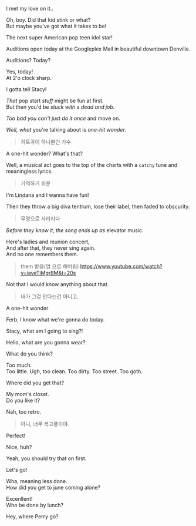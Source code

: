I met my love on it..  

Oh, boy. Did that kid stink or what?  
But maybe you've got what it takes to be!  

The next super American pop teen idol star!  

Auditions open today at the Googleplex Mall in beautiful downtown Denville.  

Auditions? Today?  

Yes, today!  
At 2'o clock sharp.  

I gotta tell Stacy!  

_That_ pop start _stuff_ might be fun at first.  
But then you'd be _stuck with_ a _dead and job_.  

_Too bad you can't just do it once_ and move on.  

_Well, what_ you're talking about is _one-hit wonder_.  
> 히트곡이 하나뿐인 가수  

A one-hit wonder? What's that?  

Well, a musical act goes to the top of the charts with a `catchy` tune and meaningless lyrics.  
> 기억하기 쉬운  

I'm Lindana and I wanna have fun!  

Then they throw a big diva tentrum, lose their label, then faded to obscurity.  
> 무명으로 사라지다  

_Before they know it, the song ends up as_ elevator music.  

Here's ladies and reunion concert,  
And after that, they never sing again.  
And no one remembers them.  
> them 발음(엄 으로 해버림) https://www.youtube.com/watch?v=iaveTiMgr8M&t=20s  

Not that I would know anything about that.  
> 내가 그걸 안다는건 아니고.  

A one-hit wonder  

Ferb, I know what we're gonna do today.  

Stacy, what am I going to sing?!  

Hello, what are you gonna wear?  

What do you think?  

Too much.  
Too little.
Ugh, too clean.
Too dirty.
Too street.
Too goth.  

Where did you get that?  

My mom's closet.  
Do you like it?  

Nah, too retro.  
> 아니, 너무 복고풍이야.  

Perfect!  

Nice, huh?  

Yeah, you should try that on first.  

Let's go!  

Wha, meaning less done.  
How did you get to june coming alone?  

Excenllent!  
Who be done by lunch?  

Hey, where Perry go?  